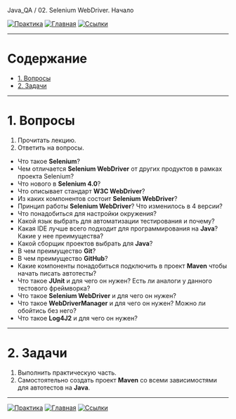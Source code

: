 Java_QA / 02. Selenium WebDriver. Начало

[![Практика](https://img.shields.io/badge/-Практика-aaffaa)](2.%20Практика.md)
[![Главная](https://img.shields.io/badge/-Главная-aaccee)](README.md)
[![Ссылки](https://img.shields.io/badge/-Ссылки-ffee99)](4.%20Ссылки.md)

***

# Содержание

* [1. Вопросы](#1-вопросы)
* [2. Задачи](#2-задачи)

***

# 1. Вопросы

1. Прочитать лекцию.
2. Ответить на вопросы.

* Что такое **Selenium**? 
* Чем отличается **Selenium WebDriver** от других продуктов в рамках проекта Selenium?
* Что нового в **Selenium 4.0**?
* Что описывает стандарт **W3C WebDriver**?
* Из каких компонентов состоит **Selenium WebDriver**?
* Принцип работы **Selenium WebDriver**? Что изменилось в 4 версии?
* Что понадобиться для настройки окружения?
* Какой язык выбрать для автоматизации тестирования и почему?
* Какая IDE лучше всего подходит для программирования на **Java**? Какие у нее преимущества?
* Какой сборщик проектов выбрать для **Java**?
* В чем преимущество **Git**?
* В чем преимущество **GitHub**?
* Какие компоненты понадобиться подключить в проект **Maven** чтобы начать писать автотесты?
* Что такое **JUnit** и для чего он нужен? Есть ли аналоги у данного тестового фреймворка?
* Что такое **Selenium WebDriver** и для чего он нужен?
* Что такое **WebDriverManager** и для чего он нужен? Можно ли обойтись без него?
* Что такое **Log4J2** и для чего он нужен?

***

# 2. Задачи

1. Выполнить практическую часть.
2. Самостоятельно создать проект **Maven** со всеми зависимостями для автотестов на **Java**.

***

[![Практика](https://img.shields.io/badge/-Практика-aaffaa)](2.%20Практика.md)
[![Главная](https://img.shields.io/badge/-Главная-aaccee)](README.md)
[![Ссылки](https://img.shields.io/badge/-Ссылки-ffee99)](4.%20Ссылки.md)
